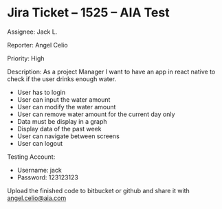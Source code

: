 # Jira Ticket – 1525 – AIA Test

Assignee: Jack L.

Reporter: Angel Celio

Priority: High

Description:
As a project Manager I want to have an app in react native to check if the user drinks enough water.

- User has to login
- User can input the water amount
- User can modify the water amount
- User can remove water amount for the current day only
- Data must be display in a graph
- Display data of the past week
- User can navigate between screens
- User can logout

Testing Account:
 - Username: jack
 - Password: 123123123

Upload the finished code to bitbucket or github and share it with angel.celio@aia.com

